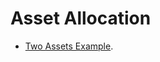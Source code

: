 # Asset Allocation
- [Two Assets Example](https://aneuhierl.github.io/investments/two_assets.html).
